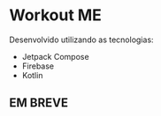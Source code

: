 # Workout ME

Desenvolvido utilizando as tecnologias:
- Jetpack Compose
- Firebase
- Kotlin

 ## EM BREVE
 
